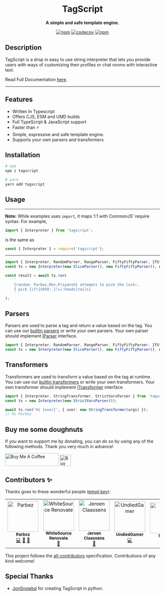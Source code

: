 <div align="center">

# TagScript

**A simple and safe template engine.**

[![npm](https://img.shields.io/npm/dw/tagscript)](https://www.npmjs.com/package/tagscript)
[![codecov](https://codecov.io/gh/imranbarbhuiya/tagscript/branch/main/graph/badge.svg?precision=2&flag=tagscript)](https://codecov.io/gh/imranbarbhuiya/tagscript)
[![npm](https://img.shields.io/npm/v/tagscript?color=crimson&logo=npm&style=flat-square)](https://www.npmjs.com/package/tagscript)

</div>

## Description

TagScript is a drop in easy to use string interpreter that lets you provide users with ways of customizing their profiles or chat rooms with interactive text.

Read Full Documentation [here](https://tagscript.js.org/).

---

## Features

-   Written In Typescript
-   Offers CJS, ESM and UMD builds
-   Full TypeScript & JavaScript support
-   Faster than ⚡
-   Simple, expressive and safe template engine.
-   Supports your own parsers and transformers

## Installation

```bash
# npm
npm i tagscript

# yarn
yarn add tagscript

```

## Usage

---

**Note:** While examples uses `import`, it maps 1:1 with CommonJS' require syntax. For example,

```ts
import { Interpreter } from 'tagscript';
```

is the same as

```js
const { Interpreter } = require('tagscript');
```

---

```ts copy showLineNumbers
import { Interpreter, RandomParser, RangeParser, FiftyFiftyParser, IfStatementParser, SliceParser } from 'tagscript';
const ts = new Interpreter(new SliceParser(), new FiftyFiftyParser(), new RandomParser(), new IfStatementParser());

const result = await ts.run(
	`
    {random: Parbez,Rkn,Priyansh} attempts to pick the lock!,
    I pick {if({5050:.}!=):heads|tails}
    `
);
```

## Parsers

Parsers are used to parse a tag and return a value based on the tag. You can use our [builtin parsers](https://github.com/imranbarbhuiya/TagScript/tree/main/src/lib/Parsers) or write your own parsers.
Your own parser should implement [IParser](https://tagscript.js.org/interfaces/IParser.html) interface.

```ts copy showLineNumbers
import { Interpreter, RandomParser, RangeParser, FiftyFiftyParser, IfStatementParser, SliceParser } from 'tagscript';
const ts = new Interpreter(new SliceParser(), new FiftyFiftyParser(), new RandomParser(), new IfStatementParser());
```

## Transformers

Transformers are used to transform a value based on the tag at runtime. You can use our [builtin transformers](https://github.com/imranbarbhuiya/TagScript/tree/main/src/lib/Transformer) or write your own transformers.
Your own transformer should implement [ITransformer](https://tagscript.js.org/interfaces/ITransformer.html) interface.

```ts copy showLineNumbers
import { Interpreter, StringTransformer, StrictVarsParser } from 'tagscript';
const ts = new Interpreter(new StrictVarsParser());

await ts.run('Hi {user}', { user: new StringTransformer(args) });
// Hi Parbez
```

## Buy me some doughnuts

If you want to support me by donating, you can do so by using any of the following methods. Thank you very much in advance!

<a href="https://www.buymeacoffee.com/parbez" target="_blank"><img src="https://cdn.buymeacoffee.com/buttons/default-orange.png" alt="Buy Me A Coffee" height="41" width="174"></a>
<a href='https://ko-fi.com/Y8Y1CBIJH' target='_blank'><img height='36' style='border:0px;height:36px;' src='https://cdn.ko-fi.com/cdn/kofi4.png?v=3' border='0' alt='Buy Me a Coffee at ko-fi.com' /></a>

## Contributors ✨

Thanks goes to these wonderful people ([emoji key](https://allcontributors.org/docs/en/emoji-key)):

<!-- ALL-CONTRIBUTORS-LIST:START - Do not remove or modify this section -->
<!-- prettier-ignore-start -->
<!-- markdownlint-disable -->
<table>
  <tbody>
    <tr>
      <td align="center"><a href="https://github.com/imranbarbhuiya"><img src="https://avatars.githubusercontent.com/u/74945038?v=4?s=100" width="100px;" alt="Parbez"/><br /><sub><b>Parbez</b></sub></a><br /><a href="https://github.com/imranbarbhuiya/TagScript/commits?author=imranbarbhuiya" title="Code">💻</a> <a href="#maintenance-imranbarbhuiya" title="Maintenance">🚧</a> <a href="#ideas-imranbarbhuiya" title="Ideas, Planning, & Feedback">🤔</a></td>
      <td align="center"><a href="https://renovate.whitesourcesoftware.com"><img src="https://avatars.githubusercontent.com/u/25180681?v=4?s=100" width="100px;" alt="WhiteSource Renovate"/><br /><sub><b>WhiteSource Renovate</b></sub></a><br /><a href="#maintenance-renovate-bot" title="Maintenance">🚧</a></td>
      <td align="center"><a href="https://favware.tech"><img src="https://avatars.githubusercontent.com/u/4019718?v=4?s=100" width="100px;" alt="Jeroen Claassens"/><br /><sub><b>Jeroen Claassens</b></sub></a><br /><a href="#maintenance-favna" title="Maintenance">🚧</a></td>
      <td align="center"><a href="https://github.com/UndiedGamer"><img src="https://avatars.githubusercontent.com/u/84702365?v=4?s=100" width="100px;" alt="UndiedGamer"/><br /><sub><b>UndiedGamer</b></sub></a><br /><a href="https://github.com/imranbarbhuiya/TagScript/commits?author=UndiedGamer" title="Code">💻</a></td>
      <td align="center"><a href="http://discord.gg/sofi"><img src="https://avatars.githubusercontent.com/u/20400149?v=4?s=100" width="100px;" alt="Sourav"/><br /><sub><b>Sourav</b></sub></a><br /><a href="https://github.com/imranbarbhuiya/TagScript/commits?author=ShoXcy" title="Documentation">📖</a></td>
      <td align="center"><a href="https://github.com/apps/allcontributors"><img src="https://avatars.githubusercontent.com/in/23186?v=4?s=100" width="100px;" alt="allcontributors[bot]"/><br /><sub><b>allcontributors[bot]</b></sub></a><br /><a href="https://github.com/imranbarbhuiya/TagScript/commits?author=allcontributors[bot]" title="Documentation">📖</a></td>
    </tr>
  </tbody>
  <tfoot>
    
  </tfoot>
</table>

<!-- markdownlint-restore -->
<!-- prettier-ignore-end -->

<!-- ALL-CONTRIBUTORS-LIST:END -->

This project follows the [all-contributors](https://github.com/all-contributors/all-contributors) specification. Contributions of any kind welcome!

## Special Thanks

-   [JonSnowbd](https://github.com/JonSnowbd/) for creating TagScript in python.
